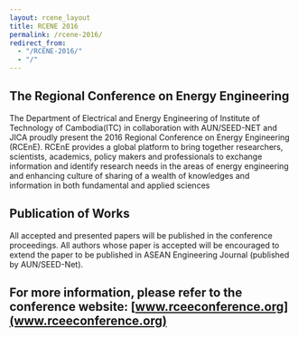 ```yaml
---
layout: rcene_layout
title: RCENE 2016
permalink: /rcene-2016/
redirect_from:
  - "/RCENE-2016/"
  - "/"
---
```

## The Regional Conference on Energy Engineering
The Department of Electrical and Energy Engineering of Institute of Technology of Cambodia(ITC) in collaboration with AUN/SEED-NET and JICA proudly present the 2016 Regional Conference on Energy Engineering (RCEnE). RCEnE provides a global platform to bring together researchers, scientists, academics, policy makers and professionals to exchange information and identify research needs in the areas of energy engineering and enhancing culture of sharing of a wealth of knowledges and information in both fundamental and applied sciences

## Publication of Works
All accepted and presented papers will be published in the conference proceedings. All authors whose paper is accepted will be encouraged to extend the paper to be published in ASEAN Engineering Journal (published by AUN/SEED-Net).

For more information, please refer to the conference website: [www.rceeconference.org](www.rceeconference.org)
---
